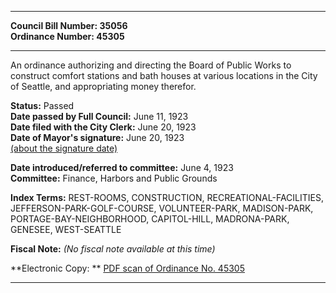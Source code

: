 * * * * *  
  
**Council Bill Number: [](#h0)[](#h2)35056**   
**Ordinance Number: 45305**  
  
* * * * *  
  
An ordinance authorizing and directing the Board of Public Works to construct comfort stations and bath houses at various locations in the City of Seattle, and appropriating money therefor.  
  
**Status:** Passed   
**Date passed by Full Council:** June 11, 1923   
**Date filed with the City Clerk:** June 20, 1923   
**Date of Mayor's signature:** June 20, 1923   
[(about the signature date)](/~public/approvaldate.htm)   
  
  
**Date introduced/referred to committee:** June 4, 1923   
**Committee:** Finance, Harbors and Public Grounds   
  
**Index Terms:** REST-ROOMS, CONSTRUCTION, RECREATIONAL-FACILITIES, JEFFERSON-PARK-GOLF-COURSE, VOLUNTEER-PARK, MADISON-PARK, PORTAGE-BAY-NEIGHBORHOOD, CAPITOL-HILL, MADRONA-PARK, GENESEE, WEST-SEATTLE  
  
**Fiscal Note:** *(No fiscal note available at this time)*  
  
**Electronic Copy: ** [PDF scan of Ordinance No. 45305](/~archives/Ordinances/Ord_45305.pdf)  
  
* * * * *  
